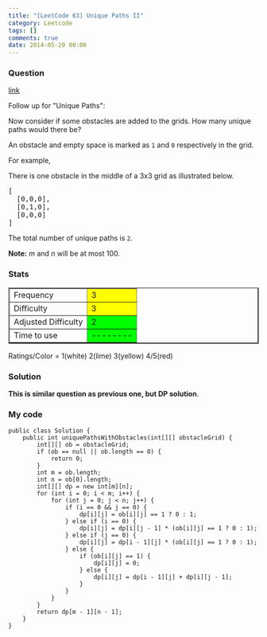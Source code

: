 ```yaml
---
title: "[LeetCode 63] Unique Paths II"
category: Leetcode
tags: []
comments: true
date: 2014-05-20 00:00
---
```



### Question

[link](http://oj.leetcode.com/problems/unique-paths-ii/)

<div class="question-content">
            <p></p><p>Follow up for "Unique Paths":</p>

<p>Now consider if some obstacles are added to the grids. How many unique paths would there be?</p>

<p>An obstacle and empty space is marked as <code>1</code> and <code>0</code> respectively in the grid.</p>

<p>For example,<br>
</p><p>There is one obstacle in the middle of a 3x3 grid as illustrated below.</p>
<pre>[
  [0,0,0],
  [0,1,0],
  [0,0,0]
]
</pre>
<p>The total number of unique paths is <code>2</code>.</p>

<p><b>Note:</b> <i>m</i> and <i>n</i> will be at most 100.</p><p></p>
          </div>

### Stats

<table border="2">
	<tr>
		<td>Frequency</td>
		<td bgcolor="yellow">3</td>
	</tr>
	<tr>
		<td>Difficulty</td>
		<td bgcolor="yellow">3</td>
	</tr>
	<tr>
		<td>Adjusted Difficulty</td>
		<td bgcolor="lime">2</td>
	</tr>
	<tr>
		<td>Time to use</td>
		<td bgcolor="lime">--------</td>
	</tr>
</table>

Ratings/Color = 1(white) 2(lime) 3(yellow) 4/5(red)

### Solution

**This is similar question as previous one, but DP solution**.

### My code

    public class Solution {
        public int uniquePathsWithObstacles(int[][] obstacleGrid) {
            int[][] ob = obstacleGrid;
            if (ob == null || ob.length == 0) {
                return 0;
            }
            int m = ob.length;
            int n = ob[0].length;
            int[][] dp = new int[m][n];
            for (int i = 0; i < m; i++) {
                for (int j = 0; j < n; j++) {
                    if (i == 0 && j == 0) {
                        dp[i][j] = ob[i][j] == 1 ? 0 : 1;
                    } else if (i == 0) {
                        dp[i][j] = dp[i][j - 1] * (ob[i][j] == 1 ? 0 : 1);
                    } else if (j == 0) {
                        dp[i][j] = dp[i - 1][j] * (ob[i][j] == 1 ? 0 : 1);
                    } else {
                        if (ob[i][j] == 1) {
                            dp[i][j] = 0;
                        } else {
                            dp[i][j] = dp[i - 1][j] + dp[i][j - 1];
                        }
                    }
                }
            }
            return dp[m - 1][n - 1];
        }
    }
